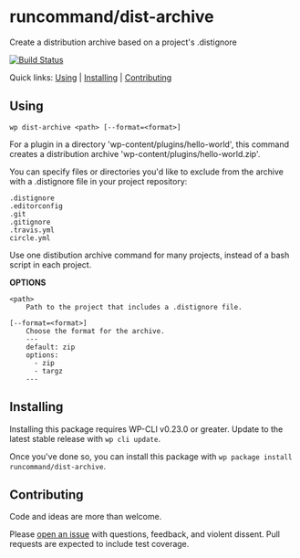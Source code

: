 runcommand/dist-archive
=======================

Create a distribution archive based on a project's .distignore

[![Build Status](https://travis-ci.org/runcommand/dist-archive.svg?branch=master)](https://travis-ci.org/runcommand/dist-archive)

Quick links: [Using](#using) | [Installing](#installing) | [Contributing](#contributing)

## Using


~~~
wp dist-archive <path> [--format=<format>]
~~~

For a plugin in a directory 'wp-content/plugins/hello-world', this command
creates a distribution archive 'wp-content/plugins/hello-world.zip'.

You can specify files or directories you'd like to exclude from the archive
with a .distignore file in your project repository:

```
.distignore
.editorconfig
.git
.gitignore
.travis.yml
circle.yml
```

Use one distibution archive command for many projects, instead of a bash
script in each project.

**OPTIONS**

	<path>
		Path to the project that includes a .distignore file.

	[--format=<format>]
		Choose the format for the archive.
		---
		default: zip
		options:
		  - zip
		  - targz
		---



## Installing

Installing this package requires WP-CLI v0.23.0 or greater. Update to the latest stable release with `wp cli update`.

Once you've done so, you can install this package with `wp package install runcommand/dist-archive`.

## Contributing

Code and ideas are more than welcome.

Please [open an issue](https://github.com/runcommand/dist-archive/issues) with questions, feedback, and violent dissent. Pull requests are expected to include test coverage.
